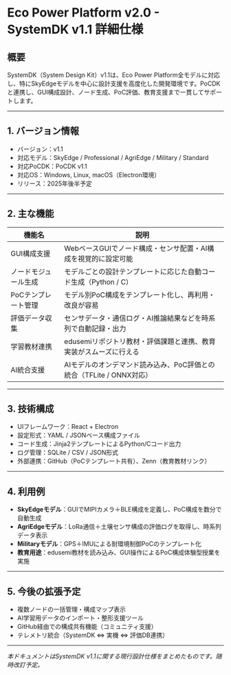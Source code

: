 # Eco Power Platform v2.0 - SystemDK v1.1 詳細仕様

## 概要
SystemDK（System Design Kit）v1.1は、Eco Power Platform全モデルに対応し、特にSkyEdgeモデルを中心に設計支援を高度化した開発環境です。PoCDKと連携し、GUI構成設計、ノード生成、PoC評価、教育支援まで一貫してサポートします。

---

## 1. バージョン情報

- バージョン：v1.1  
- 対応モデル：SkyEdge / Professional / AgriEdge / Military / Standard  
- 対応PoCDK：PoCDK v1.1  
- 対応OS：Windows, Linux, macOS（Electron環境）  
- リリース：2025年後半予定  

---

## 2. 主な機能

| 機能名              | 説明                                                                 |
|---------------------|----------------------------------------------------------------------|
| GUI構成支援         | WebベースGUIでノード構成・センサ配置・AI構成を視覚的に設定可能         |
| ノードモジュール生成 | モデルごとの設計テンプレートに応じた自動コード生成（Python / C）        |
| PoCテンプレート管理 | モデル別PoC構成をテンプレート化し、再利用・改良が容易                   |
| 評価データ収集      | センサデータ・通信ログ・AI推論結果などを時系列で自動記録・出力           |
| 学習教材連携        | edusemiリポジトリ教材・評価課題と連携、教育実装がスムーズに行える        |
| AI統合支援          | AIモデルのオンデマンド読み込み、PoC評価との統合（TFLite / ONNX対応）     |

---

## 3. 技術構成

- UIフレームワーク：React + Electron  
- 設定形式：YAML / JSONベース構成ファイル  
- コード生成：Jinja2テンプレートによるPython/Cコード出力  
- ログ管理：SQLite / CSV / JSON形式  
- 外部連携：GitHub（PoCテンプレート共有）、Zenn（教育教材リンク）  

---

## 4. 利用例

- **SkyEdgeモデル**：GUIでMIPIカメラ＋BLE構成を定義し、PoC構成を数分で自動生成  
- **AgriEdgeモデル**：LoRa通信＋土壌センサ構成の評価ログを取得し、時系列データ表示  
- **Militaryモデル**：GPS＋IMUによる耐環境制御PoCのテンプレート化  
- **教育用途**：edusemi教材を読み込み、GUI操作によるPoC構成体験型授業を実施  

---

## 5. 今後の拡張予定

- 複数ノードの一括管理・構成マップ表示  
- AI学習用データのインポート・整形支援ツール  
- GitHub経由での構成共有機能（コミュニティ支援）  
- テレメトリ統合（SystemDK ⇔ 実機 ⇔ 評価DB連携）

---

*本ドキュメントはSystemDK v1.1に関する現行設計仕様をまとめたものです。随時改訂予定。*
